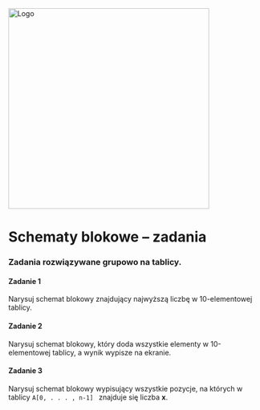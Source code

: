 <img alt="Logo" src="http://coderslab.pl/svg/logo-coderslab.svg" width="400">

#  Schematy blokowe &ndash; zadania

### Zadania rozwiązywane grupowo na tablicy.

#### Zadanie 1
Narysuj schemat blokowy znajdujący najwyższą liczbę w 10-elementowej tablicy.

#### Zadanie 2
Narysuj schemat blokowy, który doda wszystkie elementy w 10-elementowej tablicy, a wynik wypisze na ekranie.

#### Zadanie 3
Narysuj schemat blokowy wypisujący wszystkie pozycje, na których w tablicy ```A[0, . . . , n-1] ``` znajduje się liczba **x**.
